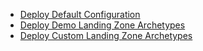 - [Deploy Default Configuration](./%5BExamples%5D-Deploy-Default-Configuration)
- [Deploy Demo Landing Zone Archetypes](./%5BExamples%5D-Deploy-Demo-Landing-Zone-Archetypes)
- [Deploy Custom Landing Zone Archetypes](./%5BExamples%5D-Deploy-Custom-Landing-Zone-Archetypes)
